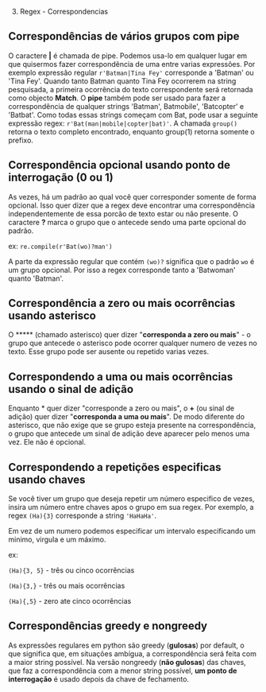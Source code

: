 3. Regex - Correspondencias 

## Correspondências de vários grupos com pipe

O caractere **|** é chamada de pipe. Podemos usa-lo em qualquer lugar em que quisermos fazer correspondência de uma entre varias expressões. Por exemplo expressão regular `r'Batman|Tina Fey'` corresponde a 'Batman' ou 'Tina Fey'.
Quando tanto Batman quanto Tina Fey ocorrerem na string pesquisada, a primeira ocorrência do texto correspondente será retornada como objecto **Match**.
O **pipe** também pode ser usado para fazer a correspondência de qualquer strings 'Batman', Batmobile', 'Batcopter' e 'Batbat'. Como todas essas strings começam com Bat, pode usar a seguinte expressão regex: `r'Bat(man|mobile|copter|bat)'`.
A chamada `group()` retorna o texto completo encontrado, enquanto group(1) retorna somente o prefixo.

## Correspondência opcional usando ponto de interrogação (0 ou 1)

As vezes, há um padrão ao qual você quer corresponder somente de forma opcional. Isso quer dizer que a regex deve encontrar uma correspondência independentemente de essa porcão de texto estar ou não presente. O caractere **?** marca o grupo que o antecede sendo uma parte opcional do padrão.

ex: `re.compile(r'Bat(wo)?man')`

A parte da expressão regular que contém `(wo)?` significa que o padrão `wo` é um grupo opcional. Por isso a regex corresponde tanto a 'Batwoman' quanto 'Batman'.

## Correspondência a zero ou mais ocorrências usando asterisco

O ***** (chamado asterisco) quer dizer "**corresponda a zero ou mais**" \- o grupo que antecede o asterisco pode ocorrer qualquer numero de vezes no texto. Esse grupo pode ser ausente ou repetido varias vezes.

## Correspondendo a uma ou mais ocorrências usando o sinal de adição

Enquanto * quer dizer "corresponde a zero ou mais", o **+** (ou sinal de adição) quer dizer "**corresponda a uma ou mais**". De modo diferente do asterisco, que não exige que se grupo esteja presente na correspondência, o grupo que antecede um sinal de adição deve aparecer pelo menos uma vez. Ele não é opcional.

## Correspondendo a repetições especificas usando chaves

Se você tiver um grupo que deseja repetir um número especifico de vezes, insira um número entre chaves apos o grupo em sua regex. Por exemplo, a regex `(Ha){3}` corresponde a string `'HaHaHa'`.

Em vez de um numero podemos especificar um intervalo especificando um minimo, virgula e um máximo.

ex:

`(Ha){3, 5}` \- três ou cinco ocorrências

`(Ha){3,}` \- três ou mais ocorrências

`(Ha){,5}` \- zero ate cinco ocorrências

## Correspondências greedy e nongreedy

As expressões regulares em python são greedy (**gulosas**) por default, o que significa que, em situações ambígua, a correspondência será feita com a maior string possível. Na versão nongreedy (**não gulosas**) das chaves, que faz a correspondência com a menor string possível, **um ponto de interrogação** é usado depois da chave de fechamento.